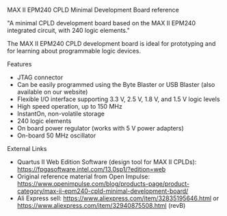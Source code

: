 MAX II EPM240 CPLD Minimal Development Board reference

"A minimal CPLD development board based on the MAX II EPM240 integrated circuit, with 240 logic elements."

The MAX II EPM240 CPLD development board is ideal for prototyping and for learning about programmable logic devices.

Features
- JTAG connector
- Can be easily programmed using the Byte Blaster or USB Blaster (also available on our website)
- Flexible I/O interface supporting 3.3 V, 2.5 V, 1.8 V, and 1.5 V logic levels
- High speed operation, up to 150 MHz
- InstantOn, non-volatile storage
- 240 logic elements
- On board power regulator (works with 5 V power adapters)
- On-board 50 MHz oscillator

External Links
- Quartus II Web Edition Software (design tool for MAX II CPLDs): https://fpgasoftware.intel.com/13.0sp1/?edition=web
- Original reference material from Open Impulse: https://www.openimpulse.com/blog/products-page/product-category/max-ii-epm240-cpld-minimal-development-board/
- Ali Express sell: https://www.aliexpress.com/item/32835195646.html or https://www.aliexpress.com/item/32940875508.html (revB)
